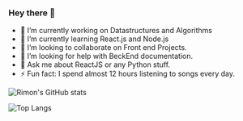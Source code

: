 ### Hey there 👋

- 🔭 I’m currently working on Datastructures and Algorithms
- 🌱 I’m currently learning React.js and Node.js
- 👯 I’m looking to collaborate on Front end Projects.
- 🤔 I’m looking for help with BeckEnd documentation.
- 💬 Ask me about ReactJS or any Python stuff.
- ⚡ Fun fact: I spend almost 12 hours listening to songs every day.


![Rimon's GitHub stats](https://github-readme-stats.vercel.app/api?username=Rimonok12&show_icons=true&theme=radical)

![Top Langs](https://github-readme-stats.vercel.app/api/top-langs/?username=Rimonok12)



